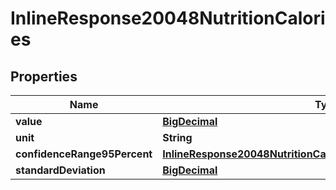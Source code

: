 

# InlineResponse20048NutritionCalories

## Properties

Name | Type | Description | Notes
------------ | ------------- | ------------- | -------------
**value** | [**BigDecimal**](BigDecimal.md) |  | 
**unit** | **String** |  | 
**confidenceRange95Percent** | [**InlineResponse20048NutritionCaloriesConfidenceRange95Percent**](InlineResponse20048NutritionCaloriesConfidenceRange95Percent.md) |  | 
**standardDeviation** | [**BigDecimal**](BigDecimal.md) |  | 




